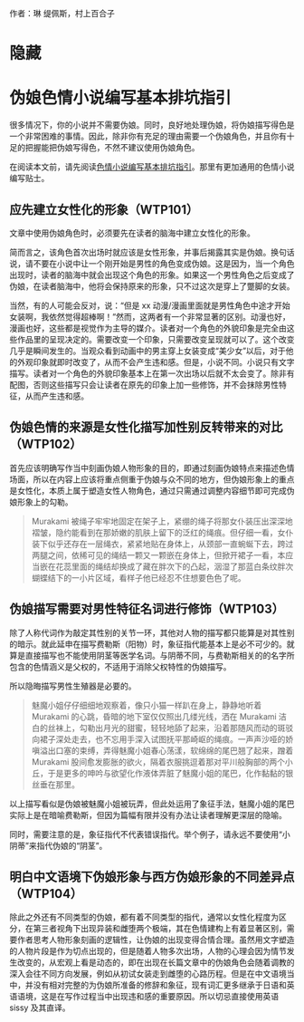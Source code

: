 作者：琳 缇佩斯，村上百合子

# 隐藏
# 伪娘色情小说编写基本排坑指引
很多情况下，你的小说并不需要伪娘。同时，良好地处理伪娘，将伪娘描写得色是一个非常困难的事情。因此，除非你有充足的理由需要一个伪娘角色，并且你有十足的把握能把伪娘写得色，不然不建议使用伪娘角色。

在阅读本文前，请先阅读[色情小说编写基本排坑指引](./色情小说编写基本排坑指引.html)。那里有更加通用的色情小说编写贴士。

## 应先建立女性化的形象（WTP101）
文章中使用伪娘角色时，必须要先在读者的脑海中建立女性化的形象。

简而言之，该角色首次出场时就应该是女性形象，并事后揭露其实是伪娘。换句话说，请不要在小说中让一个刚开始是男性的角色变成伪娘。这是因为，当一个角色出现时，读者的脑海中就会出现这个角色的形象。如果这一个男性角色之后变成了伪娘，在读者脑海中，他将会保持原来的形象，只不过这次是穿上了蹩脚的女装。

当然，有的人可能会反对，说：“但是 xx 动漫/漫画里面就是男性角色中途才开始女装啊，我依然觉得超棒啊！”然而，这两者有一个非常显著的区别。动漫也好，漫画也好，这些都是视觉作为主导的媒介。读者对一个角色的外貌印象是完全由这些作品里的呈现决定的。需要改变一个印象，只需要改变呈现就可以了。这个改变几乎是瞬间发生的。当观众看到动画中的男主穿上女装变成“美少女”以后，对于他的外观印象就即时改变了，从而不会产生违和感。但是，小说不同。小说只有文字描写。读者对一个角色的外貌印象基本上在第一次出场以后就不太会变了。除非有配图，否则这些描写只会让读者在原先的印象上加一些修饰，并不会抹除男性特征，从而产生违和感。

## 伪娘色情的来源是女性化描写加性别反转带来的对比（WTP102）
首先应该明确写作当中刻画伪娘人物形象的目的，即通过刻画伪娘特点来描述色情场面，所以在内容上应该将重点侧重于伪娘与众不同的地方，但伪娘形象上的重点是女性化，本质上属于塑造女性人物角色，通过只需通过调整内容细节即可完成伪娘形象上的勾勒。

> Murakami 被绳子牢牢地固定在架子上，紧绷的绳子将那女仆装压出深深地褶皱，隐约能看到在那娇嫩的肌肤上留下的泛红的绳痕。但仔细一看，女仆装下似乎还存在一层绳衣，紧紧地贴在身体上，从颈部一直蜿蜒下去，跨过两腿之间，依稀可见的绳结一颗又一颗嵌在身体上，但掀开裙子一看，本应当嵌在花蕊里面的绳结却换成了藏在胖次下的凸起，洇湿了那蓝白条纹胖次蝴蝶结下的一小片区域，看样子他已经忍不住想要色色了呢。

## 伪娘描写需要对男性特征名词进行修饰（WTP103）
除了人称代词作为敲定其性别的关节一环，其他对人物的描写都只能算是对其性别的暗示。就此延申在描写费勒斯（阳物）时，象征指代能基本上是必不可少的。就算是直接描写也不能使用阴茎等医学名词。与阴蒂不同，与费勒斯相关的的名字所包含的色情涵义是父权的，不适用于消除父权特性的伪娘描写。

所以隐晦描写男性生殖器是必要的。

> 魅魔小姐仔仔细细地观察着，像只小猫一样趴在身上，静静地听着 Murakami 的心跳，昏暗的地下室仅仅照出几缕光线，洒在 Murakami 洁白的丝袜上，勾勒出月光的甜蜜，轻轻地舔了起来，沿着那随风而动的斑驳向裙子深处走去，也不忘用手深入试图抚平那崎岖的绳痕。一声声沙哑的娇嗔溢出口塞的束缚，弄得魅魔小姐春心荡漾，软绵绵的尾巴翘了起来，蹭着 Murakami 股间愈发膨胀的欲火，隔着衣服挑逗着那对平川般胸部的两个小丘，于是更多的呻吟与欲望化作液体弄脏了魅魔小姐的尾巴，化作黏黏的银丝垂在那里。

以上描写看似是伪娘被魅魔小姐被玩弄，但此处运用了象征手法，魅魔小姐的尾巴实际上是在暗喻费勒斯，但因为篇幅有限并没有办法让读者理解更深层的隐喻。

同时，需要注意的是，象征指代不代表错误指代。举个例子，请永远不要使用“小阴蒂”来指代伪娘的“阴茎”。

## 明白中文语境下伪娘形象与西方伪娘形象的不同差异点（WTP104）
除此之外还有不同类型的伪娘，都有着不同类型的指代，通常以女性化程度为区分，在第三者视角下出现异装和雌堕两个极端，其在色情建构上有着显著区别，需要作者思考人物形象刻画的逻辑性，让伪娘的出现变得合情合理。虽然用文字塑造的人物片段是作为切点出现的，但是随着人物多次出场，人物的心理会因为情节发生改变的，从宏观上看是动态的，即在出现在长篇文章中的伪娘角色会随着调教的深入会往不同方向发展，例如从初试女装走到雌堕的心路历程。但是在中文语境当中，并没有相对完整的为伪娘所准备的修辞和象征，现有词汇更多继承于日语和英语语境，这是在写作过程当中出现违和感的重要原因。所以切忌直接使用英语 sissy 及其直译。
